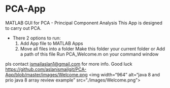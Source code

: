 # PCA-App
 MATLAB GUI for PCA - Principal Component Analysis
This App is designed to carry out PCA.

- There 2 options to run:
  1. Add App file to MATLAB Apps
  2. Move all files into a folder
     Make this folder your current folder or
     Add a path of this file
     Run  PCA_Welcome.m on your command window

pls contact ismailaslan1@gmail.com for more info.
Good luck
https://github.com/aslanismailgit/PCA-App/blob/master/images/Welcome.png
<img width=“964” alt=“java 8 and prio java 8  array review example” src=“./images/Welcome.png”>
